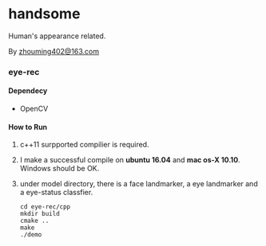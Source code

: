 # handsome
Human's appearance related.

By zhouming402@163.com

### eye-rec

#### Dependecy

- OpenCV

#### How to Run

1. c++11 surpported compilier is required.
2. I make a successful compile on **ubuntu 16.04** and **mac os-X 10.10**. Windows should be OK.
3. under model directory, there is a face landmarker, a eye landmarker and a eye-status classfier.

	```
	cd eye-rec/cpp
	mkdir build
	cmake ..
	make
	./demo
	```

